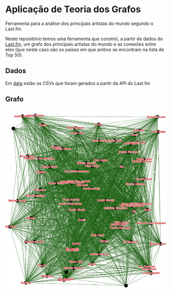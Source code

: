 # Aplicação de Teoria dos Grafos

Ferramenta para a análise dos principais artistas do mundo segundo o Last.fm.

Neste repositório temos uma ferramenta que constrói, a partir de dados do [Last.fm](https://www.last.fm/api), um grafo dos principais artistas do mundo e as conexões entre eles (que neste caso são os países em que ambos se encontram na lista de Top 50).

## Dados

Em [data](data/) estão os CSVs que foram gerados a partir da API do Last.fm

## Grafo

![graph](img/graph.png)
